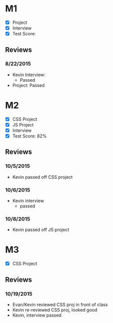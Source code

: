 # M1

- [x] Project
- [x] Interview
- [x] Test Score:

## Reviews

### 8/22/2015

- Kevin Interview:
  - Passed
- Project: Passed

# M2

- [x] CSS Project
- [x] JS Project
- [x] Interview
- [x] Test Score: 82%

## Reviews

### 10/5/2015

- Kevin passed off CSS project

### 10/6/2015

- Kevin interview
  - passed

### 10/8/2015

- Kevin passed off JS project

# M3

- [x] CSS Project

## Reviews

### 10/19/2015

- Evan/Kevin reviewed CSS proj in front of class
- Kevin re-reviewed CSS proj, looked good
- Kevin, interview passed
